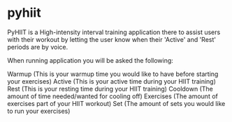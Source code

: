 # pyhiit

PyHIIT is a High-intensity interval training application there to assist users with their workout by letting the user know when their 'Active' and 'Rest' periods are by voice.

When running application you will be asked the following:

Warmup (This is your warmup time you would like to have before starting your exercises)
Active (This is your active time during your HIIT training)
Rest (This is your resting time during your HIIT training)
Cooldown (The amount of time needed/wanted for cooling off)
Exercises (The amount of exercises part of your HIIT workout)
Set (The amount of sets you would like to run your exercises)

